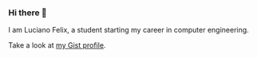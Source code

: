 ### Hi there 👋

I am Luciano Felix, a student starting my career in computer engineering.

Take a look at [my Gist profile](https://gist.github.com/FelixLuciano).
